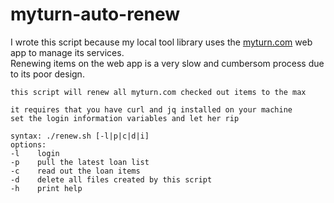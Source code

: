# myturn-auto-renew

I wrote this script because my local tool library uses the [myturn.com](https://myturn.com) web app to manage its services.  
Renewing items on the web app is a very slow and cumbersom process due to its poor design.  

```
this script will renew all myturn.com checked out items to the max  

it requires that you have curl and jq installed on your machine  
set the login information variables and let her rip  

syntax: ./renew.sh [-l|p|c|d|i]  
options:  
-l    login  
-p    pull the latest loan list  
-c    read out the loan items  
-d    delete all files created by this script  
-h    print help
```
